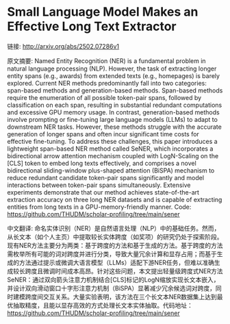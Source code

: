 # Small Language Model Makes an Effective Long Text Extractor

链接: http://arxiv.org/abs/2502.07286v1

原文摘要:
Named Entity Recognition (NER) is a fundamental problem in natural language
processing (NLP). However, the task of extracting longer entity spans (e.g.,
awards) from extended texts (e.g., homepages) is barely explored. Current NER
methods predominantly fall into two categories: span-based methods and
generation-based methods. Span-based methods require the enumeration of all
possible token-pair spans, followed by classification on each span, resulting
in substantial redundant computations and excessive GPU memory usage. In
contrast, generation-based methods involve prompting or fine-tuning large
language models (LLMs) to adapt to downstream NER tasks. However, these methods
struggle with the accurate generation of longer spans and often incur
significant time costs for effective fine-tuning. To address these challenges,
this paper introduces a lightweight span-based NER method called SeNER, which
incorporates a bidirectional arrow attention mechanism coupled with
LogN-Scaling on the [CLS] token to embed long texts effectively, and comprises
a novel bidirectional sliding-window plus-shaped attention (BiSPA) mechanism to
reduce redundant candidate token-pair spans significantly and model
interactions between token-pair spans simultaneously. Extensive experiments
demonstrate that our method achieves state-of-the-art extraction accuracy on
three long NER datasets and is capable of extracting entities from long texts
in a GPU-memory-friendly manner. Code:
https://github.com/THUDM/scholar-profiling/tree/main/sener

中文翻译:
命名实体识别（NER）是自然语言处理（NLP）中的基础任务。然而，从长文本（如个人主页）中提取较长实体跨度（如奖项）的研究仍处于探索阶段。现有NER方法主要分为两类：基于跨度的方法和基于生成的方法。基于跨度的方法需枚举所有可能的词对跨度并进行分类，导致大量冗余计算和显存占用；而基于生成的方法通过提示或微调大语言模型（LLMs）适配下游NER任务，但难以准确生成较长跨度且微调时间成本高昂。针对这些问题，本文提出轻量级跨度式NER方法SeNER：通过双向箭头注意力机制结合[CLS]标记的LogN缩放实现长文本嵌入，并设计双向滑动窗口十字形注意力机制（BiSPA）显著减少冗余候选词对跨度，同时建模跨度间交互关系。大量实验表明，该方法在三个长文本NER数据集上达到最优抽取精度，且能以显存高效的方式处理长文本实体抽取。代码地址：https://github.com/THUDM/scholar-profiling/tree/main/sener
